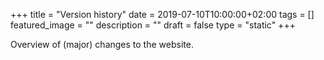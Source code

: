 +++
title =  "Version history"
date = 2019-07-10T10:00:00+02:00
tags = []
featured_image = ""
description = ""
draft = false
type = "static"
+++

Overview of (major) changes to the website.

